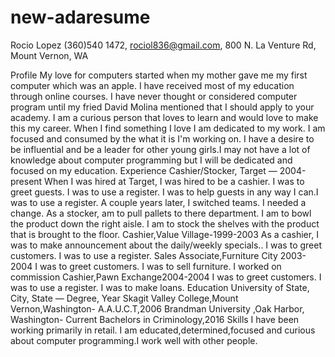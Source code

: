 # new-adaresume
Rocio Lopez (360)540 1472, rociol836@gmail.com, 800 N. La Venture Rd, Mount Vernon, WA

Profile My love for computers started when my mother gave me my first computer which was an apple. I have received most of my education through online courses. I have never thought or considered computer program until my fried David Molina mentioned that I should apply to your academy. I am a curious person that loves to learn and would love to make this my career. When I find something I love I am dedicated to my work. I am focused and consumed by the what it is I'm working on. I have a desire to be influential and be a leader for other young girls.I may not have a lot of knowledge about computer programming but I will be dedicated and focused on my education. Experience Cashier/Stocker, Target — 2004-present When I was hired at Target, I was hired to be a cashier. I was to greet guests. I was to use a register. I was to help guests in any way I can.I was to use a register. A couple years later, I switched teams. I needed a change. As a stocker, am to pull pallets to there department. I am to bowl the product down the right aisle. I am to stock the shelves with the product that is brought to the floor. Cashier,Value Village-1999-2003 As a cashier, I was to make announcement about the daily/weekly specials.. I was to greet customers. I was to use a register. Sales Associate,Furniture City 2003-2004 I was to greet customers. I was to sell furniture. I worked on commission
Cashier,Pawn Exchange2004-2004 I was to greet customers. I was to use a register. I was to make loans. Education University of State, City, State — Degree, Year Skagit Valley College,Mount Vernon,Washington- A.A.U.C.T,2006 Brandman University ,Oak Harbor, Washington- Current Bachelors in Criminology,2016 Skills I have been working primarily in retail. I am educated,determined,focused and curious about computer programming.I work well with other people.
